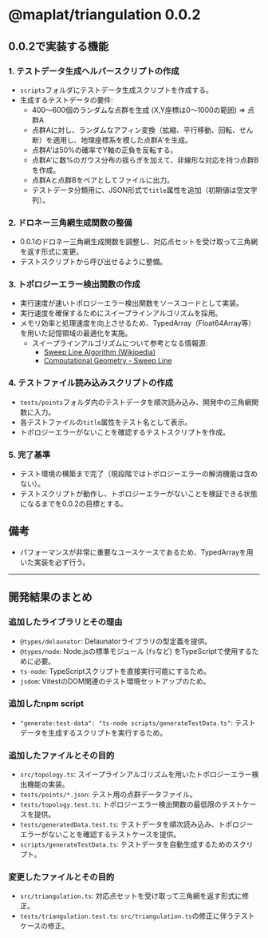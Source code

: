 # @maplat/triangulation 0.0.2 

## 0.0.2で実装する機能

### 1. テストデータ生成ヘルパースクリプトの作成 

- `scripts`フォルダにテストデータ生成スクリプトを作成する。
- 生成するテストデータの要件:
  - 400〜600個のランダムな点群を生成 (X,Y座標は0〜1000の範囲) => 点群A
  - 点群Aに対し、ランダムなアフィン変換（拡縮、平行移動、回転、せん断）を適用し、地理座標系を模した点群A'を生成。
  - 点群A'は50%の確率でY軸の正負を反転する。
  - 点群A'に数%のガウス分布の揺らぎを加えて、非線形な対応を持つ点群Bを作成。
  - 点群Aと点群Bをペアとしてファイルに出力。
  - テストデータ分類用に、JSON形式で`title`属性を追加（初期値は空文字列）。

### 2. ドロネー三角網生成関数の整備 

- 0.0.1のドロネー三角網生成関数を調整し、対応点セットを受け取って三角網を返す形式に変更。
- テストスクリプトから呼び出せるように整備。

### 3. トポロジーエラー検出関数の作成 

- 実行速度が速いトポロジーエラー検出関数をソースコードとして実装。
- 実行速度を確保するためにスイープラインアルゴリズムを採用。
- メモリ効率と処理速度を向上させるため、TypedArray（Float64Array等）を用いた記憶領域の最適化を実施。
  - スイープラインアルゴリズムについて参考となる情報源:
    - [Sweep Line Algorithm (Wikipedia)](https://en.wikipedia.org/wiki/Sweep_line_algorithm)
    - [Computational Geometry - Sweep Line](https://www.geeksforgeeks.org/sweep-line-algorithm-introduction-and-applications/)

### 4. テストファイル読み込みスクリプトの作成

- `tests/points`フォルダ内のテストデータを順次読み込み、開発中の三角網関数に入力。
- 各テストファイルの`title`属性をテスト名として表示。
- トポロジーエラーがないことを確認するテストスクリプトを作成。

### 5. 完了基準

- テスト環境の構築まで完了（現段階ではトポロジーエラーの解消機能は含めない）。
- テストスクリプトが動作し、トポロジーエラーがないことを検証できる状態になるまでを0.0.2の目標とする。

## 備考

- パフォーマンスが非常に重要なユースケースであるため、TypedArrayを用いた実装を必ず行う。

---

## 開発結果のまとめ

### 追加したライブラリとその理由

- `@types/delaunator`: Delaunatorライブラリの型定義を提供。
- `@types/node`: Node.jsの標準モジュール (`fs`など) をTypeScriptで使用するために必要。
- `ts-node`: TypeScriptスクリプトを直接実行可能にするため。
- `jsdom`: VitestのDOM関連のテスト環境セットアップのため。

### 追加したnpm script

- `"generate:test-data": "ts-node scripts/generateTestData.ts"`: テストデータを生成するスクリプトを実行するため。

### 追加したファイルとその目的

- `src/topology.ts`: スイープラインアルゴリズムを用いたトポロジーエラー検出機能の実装。
- `tests/points/*.json`: テスト用の点群データファイル。
- `tests/topology.test.ts`: トポロジーエラー検出関数の最低限のテストケースを提供。
- `tests/generatedData.test.ts`: テストデータを順次読み込み、トポロジーエラーがないことを確認するテストケースを提供。
- `scripts/generateTestData.ts`: テストデータを自動生成するためのスクリプト。

### 変更したファイルとその目的

- `src/triangulation.ts`: 対応点セットを受け取って三角網を返す形式に修正。
- `tests/triangulation.test.ts`: `src/triangulation.ts`の修正に伴うテストケースの修正。
